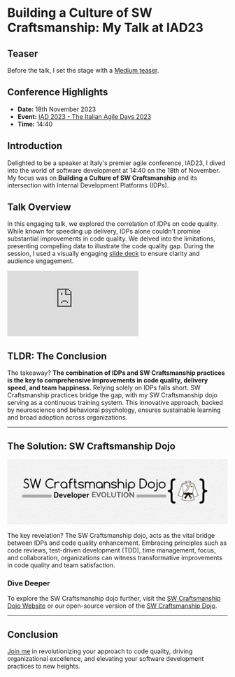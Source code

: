 # Building a Culture of SW Craftsmanship: My Talk at IAD23

## Teaser
Before the talk, I set the stage with a [Medium teaser](https://medium.com/p/caf7f20b38b5).

## Conference Highlights
- **Date:** 18th November 2023
- **Event:** [IAD 2023 - The Italian Agile Days 2023](https://www.agileday.it/)
- **Time:** 14:40

## Introduction
Delighted to be a speaker at Italy's premier agile conference, IAD23, I dived into the world of software development at 14:40 on the 18th of November. My focus was on **Building a Culture of SW Craftsmanship** and its intersection with Internal Development Platforms (IDPs).

## Talk Overview
In this engaging talk, we explored the correlation of IDPs on code quality. While known for speeding up delivery, IDPs alone couldn't promise substantial improvements in code quality. We delved into the limitations, presenting compelling data to illustrate the code quality gap.
During the session, I used a visually engaging [slide deck](https://github.com/undeadgrishnackh/iad23/blob/main/202311_AgileDays_Italy.pdf) to ensure clarity and audience engagement.

[![PDF](https://github.com/undeadgrishnackh/iad23/raw/main/202311_AgileDays_Italy.pdf)](https://github.com/undeadgrishnackh/iad23/blob/main/202311_AgileDays_Italy.pdf)

## TLDR: The Conclusion
The takeaway? **The combination of IDPs and SW Craftsmanship practices is the key to comprehensive improvements in code quality, delivery speed, and team happiness.** Relying solely on IDPs falls short. SW Craftsmanship practices bridge the gap, with my SW Craftsmanship dojo serving as a continuous training system. This innovative approach, backed by neuroscience and behavioral psychology, ensures sustainable learning and broad adoption across organizations.

---

## The Solution: SW Craftsmanship Dojo

<!-- add the logo as an image -->
![SW Craftsmanship Dojo](./SW_Craftsmanship_Logo.png)

The key revelation? The SW Craftsmanship dojo, acts as the vital bridge between IDPs and code quality enhancement. Embracing principles such as code reviews, test-driven development (TDD), time management, focus, and collaboration, organizations can witness transformative improvements in code quality and team satisfaction.

### Dive Deeper
To explore the SW Craftsmanship dojo further, visit the [SW Craftsmanship Dojo Website](https://swcraftsmanshipdojo.com/) or our open-source version of the [SW Craftsmanship Dojo](https://github.com/undeadgrishnackh/sw_craftsmanship_dojo).

---

## Conclusion
[Join me](https://swcraftsmanshipdojo.com/) in revolutionizing your approach to code quality, driving organizational excellence, and elevating your software development practices to new heights.